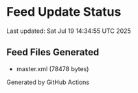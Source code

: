 # Feed Update Status
Last updated: Sat Jul 19 14:34:55 UTC 2025

## Feed Files Generated
- master.xml (78478 bytes)

Generated by GitHub Actions
